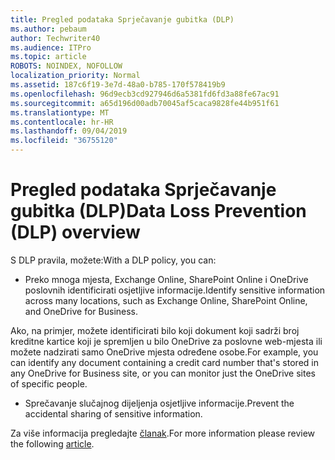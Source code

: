 ```yaml
---
title: Pregled podataka Sprječavanje gubitka (DLP)
ms.author: pebaum
author: Techwriter40
ms.audience: ITPro
ms.topic: article
ROBOTS: NOINDEX, NOFOLLOW
localization_priority: Normal
ms.assetid: 187c6f19-3e7d-48a0-b785-170f578419b9
ms.openlocfilehash: 96d9ecb3cd927946d6a5381fd6fd3a88fe67ac91
ms.sourcegitcommit: a65d196d00adb70045af5caca9828fe44b951f61
ms.translationtype: MT
ms.contentlocale: hr-HR
ms.lasthandoff: 09/04/2019
ms.locfileid: "36755120"
---
```

# <a name="data-loss-prevention-dlp-overview"></a><span data-ttu-id="60b2c-102">Pregled podataka Sprječavanje gubitka (DLP)</span><span class="sxs-lookup"><span data-stu-id="60b2c-102">Data Loss Prevention (DLP) overview</span></span>

<span data-ttu-id="60b2c-103">S DLP pravila, možete:</span><span class="sxs-lookup"><span data-stu-id="60b2c-103">With a DLP policy, you can:</span></span>

- <span data-ttu-id="60b2c-104">Preko mnoga mjesta, Exchange Online, SharePoint Online i OneDrive poslovnih identificirati osjetljive informacije.</span><span class="sxs-lookup"><span data-stu-id="60b2c-104">Identify sensitive information across many locations, such as Exchange Online, SharePoint Online, and OneDrive for Business.</span></span>


<span data-ttu-id="60b2c-105">Ako, na primjer, možete identificirati bilo koji dokument koji sadrži broj kreditne kartice koji je spremljen u bilo OneDrive za poslovne web-mjesta ili možete nadzirati samo OneDrive mjesta određene osobe.</span><span class="sxs-lookup"><span data-stu-id="60b2c-105">For example, you can identify any document containing a credit card number that's stored in any OneDrive for Business site, or you can monitor just the OneDrive sites of specific people.</span></span>

- <span data-ttu-id="60b2c-106">Sprečavanje slučajnog dijeljenja osjetljive informacije.</span><span class="sxs-lookup"><span data-stu-id="60b2c-106">Prevent the accidental sharing of sensitive information.</span></span>


<span data-ttu-id="60b2c-107">Za više informacija pregledajte [članak](https://docs.microsoft.com/office365/securitycompliance/data-loss-prevention-policies).</span><span class="sxs-lookup"><span data-stu-id="60b2c-107">For more information please review the following [article](https://docs.microsoft.com/office365/securitycompliance/data-loss-prevention-policies).</span></span>

